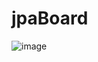 # jpaBoard

![image](https://user-images.githubusercontent.com/44924573/164727981-e10d6a66-8706-43c6-b9bf-39191b3d05fa.png)
